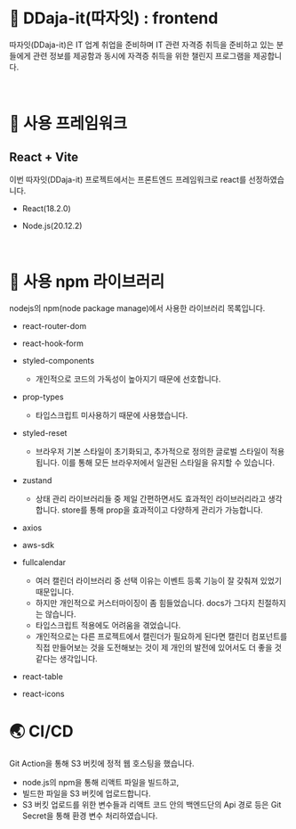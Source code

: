 🚀 DDaja-it(따자잇) : frontend
===============================

따자잇(DDaja-it)은 IT 업계 취업을 준비하며 IT 관련 자격증 취득을 준비하고 있는 분들에게 관련 정보를 제공함과 동시에 자격증 취득을 위한 챌린지 프로그램을 제공합니다.    

<br/>

# 🔆 사용 프레임워크

## React + Vite

이번 따자잇(DDaja-it) 프로젝트에서는 프론트엔드 프레임워크로 react를 선정하였습니다. 

* React(18.2.0)

* Node.js(20.12.2)


<br/>


# 🛒 사용 npm 라이브러리

nodejs의 npm(node package manage)에서 사용한 라이브러리 목록입니다.

* react-router-dom
  
* react-hook-form
  
* styled-components
  * 개인적으로 코드의 가독성이 높아지기 때문에 선호합니다.
  
* prop-types
  * 타입스크립트 미사용하기 때문에 사용했습니다.
  
* styled-reset
  * 브라우저 기본 스타일이 초기화되고, 추가적으로 정의한 글로벌 스타일이 적용됩니다. 이를 통해 모든 브라우저에서 일관된 스타일을 유지할 수 있습니다.
  
* zustand
  * 상태 관리 라이브러리들 중 제일 간편하면서도 효과적인 라이브러리라고 생각합니다. store를 통해 prop을 효과적이고 다양하게 관리가 가능합니다.
  
* axios
  
* aws-sdk
  
* fullcalendar
  * 여러 캘린더 라이브러리 중 선택 이유는 이벤트 등록 기능이 잘 갖춰져 있었기 때문입니다. 
  * 하지만 개인적으로 커스터마이징이 좀 힘들었습니다. docs가 그다지 친절하지는 않습니다.
  * 타입스크립트 적용에도 어려움을 겪었습니다.
  * 개인적으로는 다른 프로젝트에서 캘린더가 필요하게 된다면 캘린더 컴포넌트를 직접 만들어보는 것을 도전해보는 것이 제 개인의 발전에 있어서도 더 좋을 것 같다는 생각입니다.

* react-table

* react-icons

# 🌏 CI/CD
Git Action을 통해 S3 버킷에 정적 웹 호스팅을 했습니다. 
* node.js의 npm을 통해 리액트 파일을 빌드하고,
* 빌드한 파일을 S3 버킷에 업로드합니다.
* S3 버킷 업로드를 위한 변수들과 리액트 코드 안의 백엔드단의 Api 경로 등은 Git Secret을 통해 환경 변수 처리하였습니다. 
